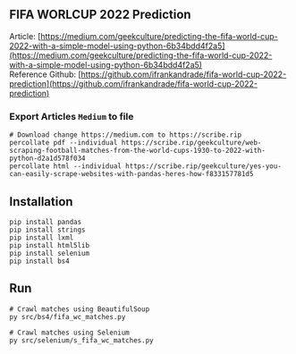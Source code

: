 ## FIFA WORLCUP 2022 Prediction
Article: [https://medium.com/geekculture/predicting-the-fifa-world-cup-2022-with-a-simple-model-using-python-6b34bdd4f2a5](https://medium.com/geekculture/predicting-the-fifa-world-cup-2022-with-a-simple-model-using-python-6b34bdd4f2a5)<br/>
Reference Github: [https://github.com/ifrankandrade/fifa-world-cup-2022-prediction](https://github.com/ifrankandrade/fifa-world-cup-2022-prediction)

### Export Articles `Medium` to file
```
# Download change https://medium.com to https://scribe.rip
percollate pdf --individual https://scribe.rip/geekculture/web-scraping-football-matches-from-the-world-cups-1930-to-2022-with-python-d2a1d578f034
percollate html --individual https://scribe.rip/geekculture/yes-you-can-easily-scrape-websites-with-pandas-heres-how-f833157781d5
```

## Installation
```
pip install pandas
pip install strings
pip install lxml
pip install html5lib
pip install selenium
pip install bs4
```

## Run
```
# Crawl matches using BeautifulSoup
py src/bs4/fifa_wc_matches.py

# Crawl matches using Selenium
py src/selenium/s_fifa_wc_matches.py
```